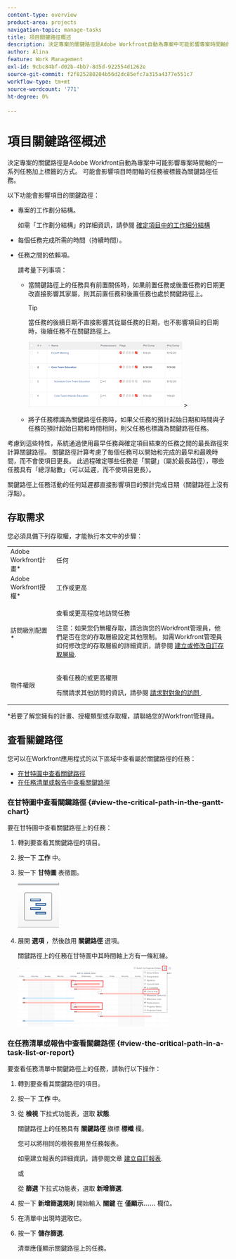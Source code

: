 ```yaml
---
content-type: overview
product-area: projects
navigation-topic: manage-tasks
title: 項目關鍵路徑概述
description: 決定專案的關鍵路徑是Adobe Workfront自動為專案中可能影響專案時間軸的一系列任務加上標籤的方式。 可能會影響項目時間軸的任務被標籤為關鍵路徑任務。
author: Alina
feature: Work Management
exl-id: 9cbc84bf-d02b-4bb7-8d5d-922554d1262e
source-git-commit: f2f825280204b56d2dc85efc7a315a4377e551c7
workflow-type: tm+mt
source-wordcount: '771'
ht-degree: 0%

---
```


# 項目關鍵路徑概述

決定專案的關鍵路徑是Adobe Workfront自動為專案中可能影響專案時間軸的一系列任務加上標籤的方式。 可能會影響項目時間軸的任務被標籤為關鍵路徑任務。

以下功能會影響項目的關鍵路徑：

* 專案的工作劃分結構。

   如需「工作劃分結構」的詳細資訊，請參閱 [確定項目中的工作細分結構](../../../manage-work/projects/planning-a-project/determine-project-work-breakdown-structure.md)

* 每個任務完成所需的時間（持續時間）。
* 任務之間的依賴項。

   請考量下列事項：

   * 當關鍵路徑上的任務具有前置關係時，如果前置任務或後置任務的日期更改直接影響其家屬，則其前置任務和後置任務也處於關鍵路徑上。

      >[!TIP]
      >
      >當任務的後續日期不直接影響其從屬任務的日期，也不影響項目的日期時，後續任務不在關鍵路徑上。
      >
      >
      >![](assets/successor-not-on-critical-path-350x150.png)     >

   * 將子任務標識為關鍵路徑任務時，如果父任務的預計起始日期和時間與子任務的預計起始日期和時間相同，則父任務也標識為關鍵路徑任務。

考慮到這些特性，系統通過使用最早任務與確定項目結束的任務之間的最長路徑來計算關鍵路徑。 關鍵路徑計算考慮了每個任務可以開始和完成的最早和最晚時間，而不會使項目更長。 此過程確定哪些任務是「關鍵」（屬於最長路徑），哪些任務具有「總浮點數」（可以延遲，而不使項目更長）。

關鍵路徑上任務活動的任何延遲都直接影響項目的預計完成日期（關鍵路徑上沒有浮點）。

## 存取需求

您必須具備下列存取權，才能執行本文中的步驟：

<table style="table-layout:auto"> 
 <col> 
 <col> 
 <tbody> 
  <tr> 
   <td role="rowheader">Adobe Workfront計畫*</td> 
   <td> <p>任何</p> </td> 
  </tr> 
  <tr> 
   <td role="rowheader">Adobe Workfront授權*</td> 
   <td> <p>工作或更高</p> </td> 
  </tr> 
  <tr> 
   <td role="rowheader">訪問級別配置*</td> 
   <td> <p>查看或更高程度地訪問任務</p> <p>注意：如果您仍無權存取，請洽詢您的Workfront管理員，他們是否在您的存取層級設定其他限制。 如需Workfront管理員如何修改您的存取層級的詳細資訊，請參閱 <a href="../../../administration-and-setup/add-users/configure-and-grant-access/create-modify-access-levels.md" class="MCXref xref">建立或修改自訂存取層級</a>.</p> </td> 
  </tr> 
  <tr> 
   <td role="rowheader">物件權限</td> 
   <td> <p>查看任務的或更高權限 </p> <p>有關請求其他訪問的資訊，請參閱 <a href="../../../workfront-basics/grant-and-request-access-to-objects/request-access.md" class="MCXref xref">請求對對象的訪問 </a>.</p> </td> 
  </tr> 
 </tbody> 
</table>

&#42;若要了解您擁有的計畫、授權類型或存取權，請聯絡您的Workfront管理員。

## 查看關鍵路徑

您可以在Workfront應用程式的以下區域中查看屬於關鍵路徑的任務：

* [在甘特圖中查看關鍵路徑](#view-the-critical-path-in-the-gantt-chart)
* [在任務清單或報告中查看關鍵路徑](#view-the-critical-path-in-a-task-list-or-report)

### 在甘特圖中查看關鍵路徑 {#view-the-critical-path-in-the-gantt-chart}

要在甘特圖中查看關鍵路徑上的任務：

1. 轉到要查看其關鍵路徑的項目。
1. 按一下 **工作** 中。
1. 按一下 **甘特圖** 表徵圖。

   ![甘特圖表表徵圖__1_.png](assets/gantt-chart-icon--1-.png)

1. 展開 **選項** ，然後啟用 **關鍵路徑** 選項。

   關鍵路徑上的任務在甘特圖中其時間軸上方有一條紅線。

   ![critical_path_on_gantt__1_.png](assets/crtitical-path-on-gantt--1--350x137.png)

### 在任務清單或報告中查看關鍵路徑 {#view-the-critical-path-in-a-task-list-or-report}

要查看任務清單中關鍵路徑上的任務，請執行以下操作：

1. 轉到要查看其關鍵路徑的項目。
1. 按一下 **工作** 中。
1. 從 **檢視** 下拉式功能表，選取 **狀態**.

   關鍵路徑上的任務具有 **關鍵路徑** 旗標 **標幟** 欄。

   您可以將相同的檢視套用至任務報表。

   如需建立報表的詳細資訊，請參閱文章 [建立自訂報表](../../../reports-and-dashboards/reports/creating-and-managing-reports/create-custom-report.md).

   或

   從 **篩選** 下拉式功能表，選取 **新增篩選**.

1. 按一下 **新增篩選規則** 開始輸入 **關鍵** 在 **僅顯示……** 欄位。

1. 在清單中出現時選取它。
1. 按一下 **儲存篩選**.

   清單應僅顯示關鍵路徑上的任務。
